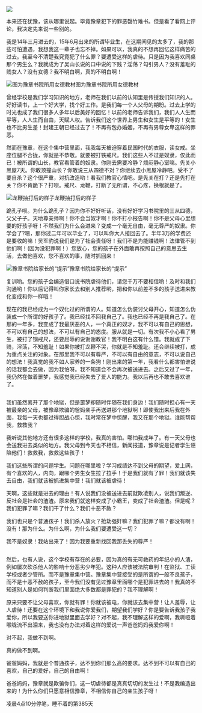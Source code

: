 <p><img src="https://www.iaders.com/wp-content/uploads/2019/06/2f4fd-006ZS9IHly1flmpchvuzlj318g0qot9s.jpg" /></p>
<p>本来还在犹豫，该从哪里说起。毕竟豫章犯下的罪恶罄竹难书。但是看了看网上评论，我决定先来说一些别的。</p>
<p><span id="more-2428"></span></p>
<p>我是14年三月进去的，15年6月出来的所谓毕业生，在这期间见的太多了，我的那些可怕遭遇，我想我这一辈子也忘不掉。如果可以，我真的不想再回忆这样痛苦的过去。我至今不清楚我究竟犯了什么罪？要遭受这样的虐待。只是因为我喜欢同桌那个男生么？我就成为了吴山长说的口中说的下贱？淫荡？勾引男人？没有羞耻的贱女人？没有女德？我不明白啊，真的不明白啊！</p>
<p class="picbox"><img src="https://www.iaders.com/wp-content/uploads/2019/06/b2b5d-006ZS9IHly1flmpciutpnj30go0m8ad1.jpg" alt="图为豫章书院所用女德教材" /><span class="picinfo">图为豫章书院所用女德教材</span></p>
<p>曾经学校是我们学习知识的地方，老师在我们以前的认知里是传授我们知识的人。好好读书，上一个好大学，找个好工作。是我们每一个人父母的期盼。过去上学的时光也成了我们很多人多年以后美好的回忆！以前的老师告诉我们，我们人人生而平等，人人生而自由，天赋人权。告诉我们这个世界上男生和女生是平等的！女生也不比男生差！封建王朝已经过去了！不再有包办婚姻，不再有男尊女卑这样的罪恶。</p>
<p>然而在豫章，在这个集中营里面，我我每天被迫穿着民国时代的衣服，读女戒。坐座位腿不合拢，你就是不恭敬。就要被打铁戒尺。我们这些人不过是奴隶，仅此而已！被所谓的山长，教官看管着的奴隶。你刚去需要冷静？烦闷静心室嘛。先关小黑屋7天。你敢顶撞山长？你敢说三从四德不对？你继续去小黑屋冷静吧。受不了要自杀？这个很严重，对抗改造哟！看我们教官心情吧。是先关在打？还是先打在关？你不肯跪下？打呗。戒尺、龙鞭，打断了无所谓，不心疼，换根就是了。</p>
<p class="picbox"><img src="https://www.iaders.com/wp-content/uploads/2019/06/4348e-006ZS9IHly1flmpcjtmh0j30m80go3zc.jpg" alt="龙鞭抽打后的样子" /><span class="picinfo">龙鞭抽打后的样子</span></p>
<p>跪孔子呗。为什么跪孔子？因为你不好好听话，没有好好学习书院里的三从四德，父父子子。天地尊亲师啊！你不会当奴才啊！你不打小报告啊！你不是父母心里想要的好孩子呀！不然我们为什么会进来？变成一个毫无自由，毫无尊严的奴隶。你学会了?嗯，那你过二年可以毕业了，可以叫你大人接回去了。半年3万的学费还是要收的嘛！吴军豹说我们是为了社会责任呀！我们不是为能赚钱啊！法律管不到他们啊！(因为没犯罪啊！）您放心，您的孩子在外面敢再按照自己的意思去生活，去做他喜欢，您不喜欢的事，随时抓回来！</p>
<p class="picbox"><img src="https://www.iaders.com/wp-content/uploads/2019/06/21d54-006ZS9IHly1flmpcklyblj30jd06njsr.jpg" alt="豫章书院给家长的“提示”" /><span class="picinfo">豫章书院给家长的“提示”</span></p>
<p>复训哟。您的孩子会编造借口说书院虐待他们，请您千万不要相信哟！及时和我们沟通哟！你以后记得叫你家长去和别人推荐哟，把和你以前差不多的孩子送进来教化变成和你一样哦！</p>
<p>现在的我已经成为一个奴化过的所谓的人。知道怎么伪装讨父母开心，知道怎么伪装成一个所谓的好孩子了。我已经找不回我自己了。我也已经不再是我自己了。在那的一年多，我变成了我最厌恶的人，一个真正的奴才，我不可以有自己的思想，不可以有自己的想法，不可以有自己的态度。服从就是一切。有次我不小心看了男生，被打了钢戒尺，还要屈辱的说谢谢教官！我不明白这有什么错。我就成了下贱，淫荡，不知羞耻！如果你被打龙鞭不哭，你就是不知羞耻。还会继续被打，成为重点关注的对象。在那里我不可以有尊严，不可以有自由的意志，不可以说自己的想法！我真觉的我不如人家养的一条狗！刚出来的第一年，我看什么都害怕谁说的话我都会去做，因为我怕呀。我不知道会不会再次被送进去。之后又过了一年，我仍然在做着噩梦，我感觉我已经失去了爱人的能力。我以后再也不敢去喜欢谁了。</p>
<p class="picbox"><img src="https://www.iaders.com/wp-content/uploads/2019/06/90391-006ZS9IHly1flmpcm1tdoj30go0m8tbi.jpg" alt="" /></p>
<p>我们虽然离开了那个地狱，但是噩梦却随时伴随在我们身边！我们随时担心有一天被最亲的父母，被豫章欺骗的爸妈亲手再送进那个地狱啊！即使我出来后我在外面，我每一天也都过得胆战心惊，我时常在梦中惊醒，我又在那个地狱。谁能帮帮我，救救我？</p>
<p>我听说其他地方还有很多这样的学校，我真的害怕。哪怕我成年了。有一天父母也会送我进去类似的地方。我父母到今天也不相信，新闻报道，豫章说是记者学生诬陷他们！救救我，救救这些孩子！</p>
<p>我们这些所谓的问题学生。问题在哪里啦？学习成绩达不到父母的期望，爱上网，有个喜欢的人，内向，跟哪个男生女生拉了拉手！于是我们就有了罪！我们就该失去自由，我们就该被抓进集中营！我们就该被虐待！</p>
<p>天啊，这些就是进去的理由！有人说我们没被送进去前就欺凌别人，说我们叛逆、反社会是社会的渣渣。原来我们就这样变成了小霸王，变成了社会渣渣。但是呢？我们犯罪了嘛？我们干了什么？我们十恶不赦？</p>
<p>我们也只是个普通孩子！我们杀人放火？抢劫强奸嘛？我们犯罪了嘛？都没有啊！没有！那为什么。为什么啊，为什么我们要遭受这一切？</p>
<p>我不是奴隶！我站出来了！因为我要重新找回我那丢失的尊严！</p>
<p class="picbox"><img src="https://www.iaders.com/wp-content/uploads/2019/06/7a95c-006ZS9IHly1flmpcmlrouj30aq070mxc.jpg" alt="" /></p>
<p>     然后，也有人说，这个学校有存在的必要，因为真的有无可救药的年纪小的人渣，例如屡次砍杀他人的影响十分恶劣少年犯。这种人应该被法院审判！在监狱、工读学校或者少管所。而不是豫章集中营。豫章集中营接受的是所谓的一般不良孩子，而不是十恶不赦的孩子，至今我们没有见过豫章里面哪个是犯罪进去的！我真的不知道别人是如何判断我们里面绝大多数都是罪犯的？我不理解啊！</p>
<p>原来只要不让父母喜欢，你就有罪！你就该被电，你就该去集中营！让人羞辱，让人虐待！还要在这个环境下和我说你爱我们，期望我们学好？你是要告诉我孩子我爱你，所以我要送你进地狱里面去学好？对不起，我不理解这样的爱啊，我嘶哑着喉咙流不出泪来，我也没有办法对着这样的爱说一声爸爸妈妈我爱你啊！</p>
<p>对不起，我做不到啊。</p>
<p>真的做不到啊。</p>
<p>爸爸妈妈，我就是个普通孩子，达不到你们那么高的要求。达不到不可以有自己的喜欢，自己的爱好，自己的自由啊！</p>
<p>爸爸妈妈，豫章就是欺骗你们，这一切虐待都是真真切切的发生过！不是我编造出来的！为什么你们只愿意相信豫章，不相信你自己的亲生孩子呀！</p>
<p>凌晨4点10分停笔，睡不着的第385天​​​​</p>